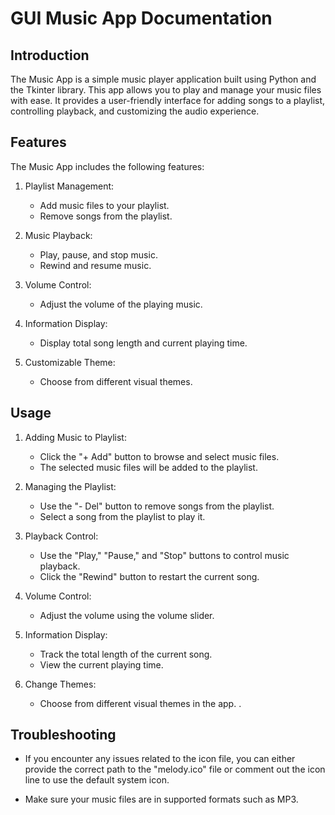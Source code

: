 GUI Music App Documentation
=======================

Introduction
------------

The Music App is a simple music player application built using Python and the Tkinter library. This app allows you to play and manage your music files with ease. It provides a user-friendly interface for adding songs to a playlist, controlling playback, and customizing the audio experience.

Features
--------

The Music App includes the following features:

1.  Playlist Management:

    -   Add music files to your playlist.
    -   Remove songs from the playlist.
2.  Music Playback:

    -   Play, pause, and stop music.
    -   Rewind and resume music.
3.  Volume Control:

    -   Adjust the volume of the playing music.
4.  Information Display:

    -   Display total song length and current playing time.
5.  Customizable Theme:

    -   Choose from different visual themes.

Usage
-----

1.  Adding Music to Playlist:

    -   Click the "+ Add" button to browse and select music files.
    -   The selected music files will be added to the playlist.
2.  Managing the Playlist:

    -   Use the "- Del" button to remove songs from the playlist.
    -   Select a song from the playlist to play it.
3.  Playback Control:

    -   Use the "Play," "Pause," and "Stop" buttons to control music playback.
    -   Click the "Rewind" button to restart the current song.
4.  Volume Control:

    -   Adjust the volume using the volume slider.
5.  Information Display:

    -   Track the total length of the current song.
    -   View the current playing time.
6.  Change Themes:

    -   Choose from different visual themes in the app.
.

Troubleshooting
---------------

-   If you encounter any issues related to the icon file, you can either provide the correct path to the "melody.ico" file or comment out the icon line to use the default system icon.

-   Make sure your music files are in supported formats such as MP3.

